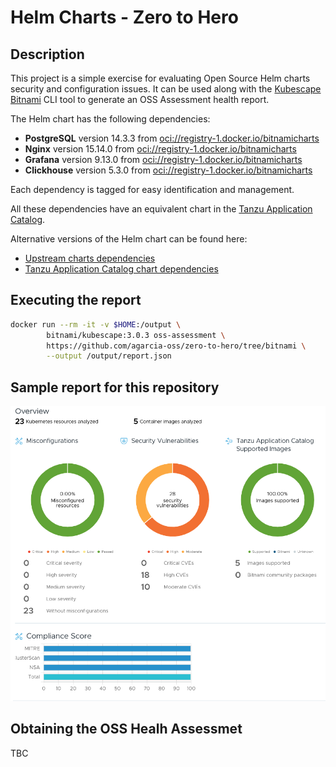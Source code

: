 # Helm Charts - Zero to Hero

## Description

This project is a simple exercise for evaluating Open Source Helm charts security and configuration issues. It can be used along with the [Kubescape Bitnami](https://hub.docker.com/r/bitnami/kubescape) CLI tool to generate an OSS Assessment health report.

The Helm chart has the following dependencies:

- **PostgreSQL** version 14.3.3 from [oci://registry-1.docker.io/bitnamicharts](https://github.com/bitnami/charts/tree/main/bitnami/postgresql)
- **Nginx** version 15.14.0 from [oci://registry-1.docker.io/bitnamicharts](https://github.com/bitnami/charts/tree/main/bitnami/nginx)
- **Grafana** version 9.13.0 from [oci://registry-1.docker.io/bitnamicharts](https://github.com/bitnami/charts/tree/main/bitnami/grafana)
- **Clickhouse** version 5.3.0 from [oci://registry-1.docker.io/bitnamicharts](https://github.com/bitnami/charts/tree/main/bitnami/clickhouse)

Each dependency is tagged for easy identification and management.

All these dependencies have an equivalent chart in the [Tanzu Application Catalog](https://app-catalog.vmware.com/catalog).

Alternative versions of the Helm chart can be found here:

* [Upstream charts dependencies](https://github.com/agarcia-oss/zero-to-hero/tree)
* [Tanzu Application Catalog chart dependencies](https://github.com/agarcia-oss/zero-to-hero/tree/tac)

## Executing the report

```bash
docker run --rm -it -v $HOME:/output \
        bitnami/kubescape:3.0.3 oss-assessment \
        https://github.com/agarcia-oss/zero-to-hero/tree/bitnami \
        --output /output/report.json
```

## Sample report for this repository

![alt text](image.png)

## Obtaining the OSS Healh Assessmet

TBC
